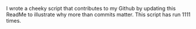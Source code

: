 I wrote a cheeky script that contributes to my Github by updating this ReadMe to illustrate why more than commits matter. This script has run 1111 times.